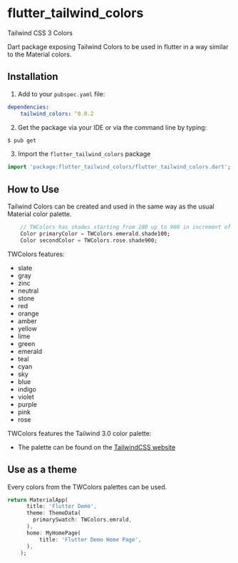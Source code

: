# flutter_tailwind_colors
Tailwind CSS 3 Colors

Dart package exposing Tailwind Colors to be used in flutter in a way similar to the Material colors.

Installation
----
1. Add to your `pubspec.yaml` file:

```yaml
dependencies:
    tailwind_colors: ^0.0.2
```

2. Get the package via your IDE or via the command line by typing:
```bash
$ pub get
```

3. Import the `flutter_tailwind_colors` package
```dart
import 'package:flutter_tailwind_colors/flutter_tailwind_colors.dart';
```

How to Use
----
Tailwind Colors can be created and used in the same way as the usual Material color palette.


```dart
    // TWColors has shades starting from 100 up to 900 in increment of 100
    Color primaryColor = TWColors.emerald.shade100;
    Color secondColor = TWColors.rose.shade900;
```
TWColors features:
- slate
- gray
- zinc
- neutral
- stone
- red
- orange
- amber
- yellow
- lime
- green
- emerald
- teal
- cyan
- sky
- blue
- indigo
- violet
- purple
- pink
- rose

TWColors features the Tailwind 3.0 color palette:
- The palette can be found on the [TailwindCSS website](https://tailwindcss.com/docs/customizing-colors)


## Use as a theme

Every colors from the TWColors palettes can be used.

```dart
return MaterialApp(
      title: 'Flutter Demo',
      theme: ThemeData(
        primarySwatch: TWColors.emrald,
      ),
      home: MyHomePage(
          title: 'Flutter Demo Home Page',
      ),
    );
```
